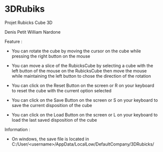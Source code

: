 # 3DRubiks

Projet Rubicks Cube 3D

Denis Petit
William Nardone

Feature : 

 - You can rotate the cube by moving the cursor on the cube while pressing the right button on the mouse
 
 - You can move a slice of the RubicksCube by selecting a cube with the left button of the mouse on the RubicksCube then move the mouse while maintaining the left button to chose the direction of the rotation

 - You can click on the Reset Button on the screen or R on your keyboard to reset the cube with the current option selected

 - You can click on the Save Button on the screen or S on your keyboard to save the current disposition of the cube

 - You can click on the Load Button on the screen or L on your keyboard to load the last saved disposition of the cube

 Information : 
 - On windows, the save file is located in C:/User/\<username>/AppData/LocalLow/DefaultCompany/3DRubicks/